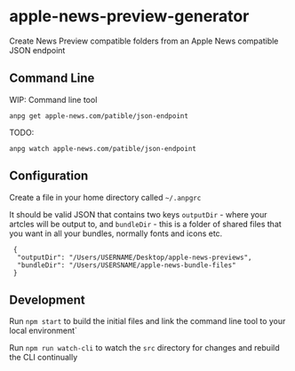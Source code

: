 # apple-news-preview-generator

Create News Preview compatible folders from an Apple News compatible JSON endpoint

## Command Line

WIP: Command line tool

`anpg get apple-news.com/patible/json-endpoint`

TODO:

`anpg watch apple-news.com/patible/json-endpoint`

## Configuration

Create a file in your home directory called `~/.anpgrc`

It should be valid JSON that contains two keys `outputDir` - where your artcles will be output to, and `bundleDir` - this is a folder of shared files that you want in all your bundles, normally fonts and icons etc.


```
 {
  "outputDir": "/Users/USERNAME/Desktop/apple-news-previews",
  "bundleDir": "/Users/USERSNAME/apple-news-bundle-files"
 }
```

## Development

Run `npm start` to build the initial files and link the command line tool to your local environment`

Run `npm run watch-cli` to watch the `src` directory for changes and rebuild the CLI continually
